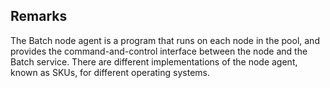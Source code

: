## Remarks  
 The Batch node agent is a program that runs on each node in the pool, and provides the command-and-control interface              between the node and the Batch service. There are different implementations of the node agent, known as SKUs,              for different operating systems.